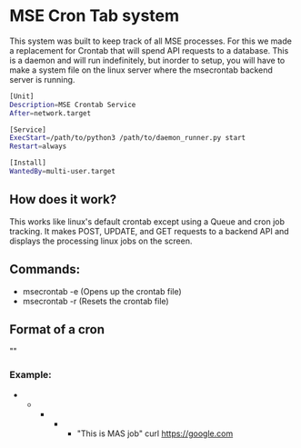 # MSE Cron Tab system

This system was built to keep track of all MSE processes. For this we made a replacement for Crontab that will spend API requests to a database. This is a daemon and will run indefinitely, but inorder to setup, you will have to make a system file on the linux server where the msecrontab backend server is running.

```bash msecrontab.service
[Unit]
Description=MSE Crontab Service
After=network.target

[Service]
ExecStart=/path/to/python3 /path/to/daemon_runner.py start
Restart=always

[Install]
WantedBy=multi-user.target
```

## How does it work?

This works like linux's default crontab except using a Queue and cron job tracking. It makes POST, UPDATE, and GET requests to a backend API and displays the processing linux jobs on the screen. 

## Commands:
- msecrontab -e (Opens up the crontab file)
- msecrontab -r (Resets the crontab file)


## Format of a cron
<minute> <hour> <day-of-month> <month> <day-of-week> "<job-name>" <command>

### Example:
* * * * * "This is MAS job" curl https://google.com
